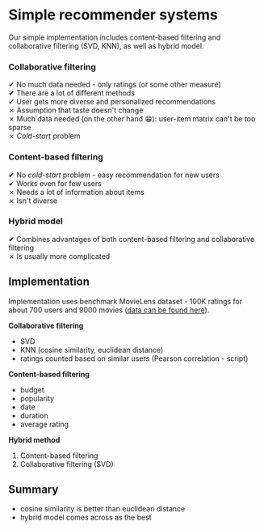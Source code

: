 # Simple recommender systems

Our simple implementation includes content-based filtering and collaborative filtering (SVD, KNN), as well as hybrid model.

### Collaborative filtering 

&#10004; No much data needed - only ratings (or some other measure)   
&#10004; There are a lot of different methods  
&#10004; User gets more diverse and personalized recommendations  
&#10007; Assumption that taste doesn't change  
&#10007; Much data needed (on the other hand &#128513;): user-item matrix can't be too sparse  
&#10007; *Cold-start* problem


### Content-based filtering 

&#10004; No *cold-start* problem - easy recommendation for new users   
&#10004; Works even for few users  
&#10007; Needs a lot of information about items  
&#10007; Isn't diverse  


### Hybrid model

&#10004; Combines advantages of both content-based filtering and collaborative filtering  
&#10007; Is usually more complicated 




## Implementation

Implementation uses benchmark MovieLens dataset - 100K ratings for about 700 users and 9000 movies 
([data can be found here](https://drive.google.com/drive/folders/1JnQXDCsGAb75I4PRRMDHUO0WxmXT-usv)).  

**Collaborative filtering**  
- SVD
- KNN (cosine similarity, euclidean distance)
- ratings counted based on similar users (Pearson correlation - script)

**Content-based filtering**
- budget
- popularity
- date
- duration
- average rating

**Hybrid method**
1. Content-based filtering
2. Collaborative filtering (SVD)


## Summary
- cosine similarity is better than euclidean distance
- hybrid model comes across as the best
